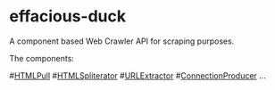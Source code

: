 # effacious-duck

A component based Web Crawler API for scraping purposes.

The components:

#[HTMLPull](src/br/com/effacious/dom/HTMLPull.java)
#[HTMLSpliterator](src/br/com/effacious/HTMLSpliterator.java)
#[URLExtractor](src/br/com/effacious/url/URLExtractor.java)
#[ConnectionProducer](src/br/com/effacious/connection/ConnectionProducer.java)
...


